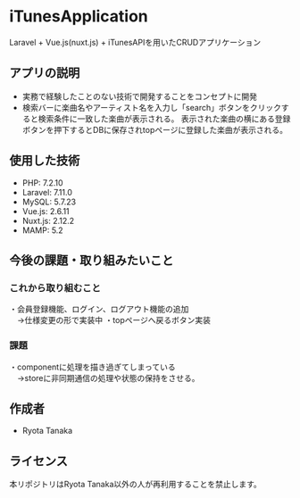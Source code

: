# iTunesApplication

 Laravel + Vue.js(nuxt.js) + iTunesAPIを用いたCRUDアプリケーション

## アプリの説明
* 実務で経験したことのない技術で開発することをコンセプトに開発
* 検索バーに楽曲名やアーティスト名を入力し「search」ボタンをクリックすると検索条件に一致した楽曲が表示される。
表示された楽曲の横にある登録ボタンを押下するとDBに保存されtopページに登録した楽曲が表示される。

## 使用した技術
* PHP: 7.2.10
* Laravel: 7.11.0
* MySQL: 5.7.23 
* Vue.js: 2.6.11
* Nuxt.js: 2.12.2
* MAMP: 5.2

## 今後の課題・取り組みたいこと
 ### これから取り組むこと
  ・会員登録機能、ログイン、ログアウト機能の追加 <br>
  　→仕様変更の形で実装中
  ・topページへ戻るボタン実装
  
 ### 課題
  ・componentに処理を描き過ぎてしまっている <br>
  　→storeに非同期通信の処理や状態の保持をさせる。

## 作成者
* Ryota Tanaka

## ライセンス
本リポジトリはRyota Tanaka以外の人が再利用することを禁止します。
